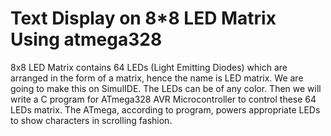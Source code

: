 # Text Display on 8*8 LED Matrix Using atmega328
8x8 LED Matrix contains 64 LEDs (Light Emitting Diodes) which are arranged in the form of a matrix, hence the name is LED matrix.
We are going to make this on SimulIDE.
The LEDs can be of any color. Then we will write a C program for ATmega328 AVR Microcontroller to control these 64 LEDs matrix.
The ATmega, according to program, powers appropriate LEDs to show characters in scrolling fashion. 
